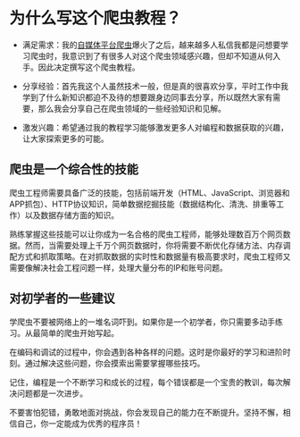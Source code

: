 # 为什么写这个爬虫教程？
- 满足需求：我的[自媒体平台爬虫](https://github.com/NanmiCoder/MediaCrawler)爆火了之后，越来越多人私信我都是问想要学习爬虫时，我意识到了有很多人对这个爬虫领域感兴趣，但却不知道从何入手。因此决定撰写这个爬虫教程。

- 分享经验：首先我这个人虽然技术一般，但是真的很喜欢分享，平时工作中我学到了什么新知识都迫不及待的想要跟身边同事去分享，所以既然大家有需要，那么我会分享自己在爬虫领域的一些经验知识和见解。

- 激发兴趣：希望通过我的教程学习能够激发更多人对编程和数据获取的兴趣，让大家探索更多的可能。

## 爬虫是一个综合性的技能
爬虫工程师需要具备广泛的技能，包括前端开发（HTML、JavaScript、浏览器和APP抓包）、HTTP协议知识，简单数据挖掘技能（数据结构化、清洗、排重等工作）以及数据存储方面的知识。

熟练掌握这些技能可以让你成为一名合格的爬虫工程师，能够处理数百万个网页数据。然而，当需要处理上千万个网页数据时，你将需要不断优化存储方法、内存调配方式和抓取策略。在对抓取数据的实时性和数据量有极高要求时，爬虫工程师又需要像解决社会工程问题一样，处理大量分布的IP和账号问题。

## 对初学者的一些建议
学爬虫不要被网络上的一堆名词吓到。如果你是一个初学者，你只需要多动手练习。从最简单的爬虫开始写起。

在编码和调试的过程中，你会遇到各种各样的问题。这时是你最好的学习和进阶时刻。通过解决这些问题，你会摸索出需要掌握哪些技巧。<br> 

记住，编程是一个不断学习和成长的过程，每个错误都是一个宝贵的教训，每次解决问题都是一次进步。 <br>

不要害怕犯错，勇敢地面对挑战，你会发现自己的能力在不断提升。坚持不懈，相信自己，你一定能成为优秀的程序员！ 